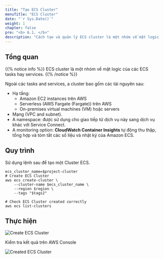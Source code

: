 ```yaml
---
title: "Tạo ECS Cluster"
menuTitle: "ECS Cluster"
date: "`r Sys.Date()`"
weight: 1
chapter: false
pre: "<b> 6.1. </b>"
description: "Cách tạo và quản lý ECS cluster là một nhóm về mặt logic của các ECS tasks hay services, cùng với các tài nguyên cơ sở hạ tầng cần thiết như các instance EC2, AWS Fargate hoặc các máy ảo trên nền tảng riêng"
---
```


## Tổng quan

{{% notice info %}}
ECS cluster là một nhóm về mặt logic của các ECS tasks hay services.
{{% /notice %}}

Ngoài các tasks and services, a cluster bao gồm các tài nguyên sau:
- Hạ tầng:
  - Amazon EC2 instances trên AWS
  - Serverless (AWS Fargate (Fargate)) trên AWS
  - On-premises virtual machines (VM) hoặc servers
- Mạng (VPC and subnet).
- A namespace: được sử dụng cho giao tiếp từ dịch vụ này sang dịch vụ khác với Service Connect.
- A monitoring option: **CloudWatch Container Insights**  tự động thu thập, tổng hợp và tóm tắt các số liệu và nhật ký của Amazon ECS.

## Quy trình

Sử dụng lệnh sau để tạo một Cluster ECS.

```shell
ecs_cluster_name=$project-cluster
# Create ECS Cluster
aws ecs create-cluster \
    --cluster-name $ecs_cluster_name \
    --region $region \
    --tags "$tags2"

# Check ECS Cluster created correctly
aws ecs list-clusters
```

## Thực hiện

![Create ECS Cluster](/images/6-ecs/6.1-cluster/6.1.1.png)

Kiểm tra kết quả trên AWS Console

![Created ECS Cluster](/images/6-ecs/6.1-cluster/6.1.2.png)
